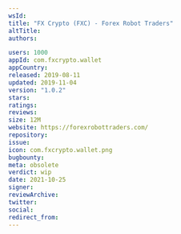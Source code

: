 ```yaml
---
wsId: 
title: "FX Crypto (FXC) - Forex Robot Traders"
altTitle: 
authors:

users: 1000
appId: com.fxcrypto.wallet
appCountry: 
released: 2019-08-11
updated: 2019-11-04
version: "1.0.2"
stars: 
ratings: 
reviews: 
size: 12M
website: https://forexrobottraders.com/
repository: 
issue: 
icon: com.fxcrypto.wallet.png
bugbounty: 
meta: obsolete
verdict: wip
date: 2021-10-25
signer: 
reviewArchive:
twitter: 
social:
redirect_from:
---
```


